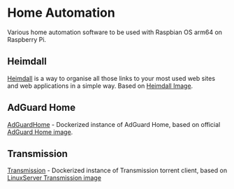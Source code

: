 # Home Automation

Various home automation software to be used with Raspbian OS arm64 on Raspberry Pi.  


## Heimdall
[Heimdall](https://heimdall.site/) is a way to organise all those links to your most used web sites and web applications in a simple way. Based on [Heimdall Image](https://hub.docker.com/r/linuxserver/heimdall/).


## AdGuard Home

[AdGuardHome](AdGuardHome/readme.md) - 
Dockerized instance of AdGuard Home, based on official [AdGuard Home image](https://hub.docker.com/r/adguard/adguardhome).

## Transmission
[Transmission](Transmission/readme.md) - Dockerized instance of Transmission torrent client, based on [LinuxServer Transmission image](https://hub.docker.com/r/linuxserver/transmission)

